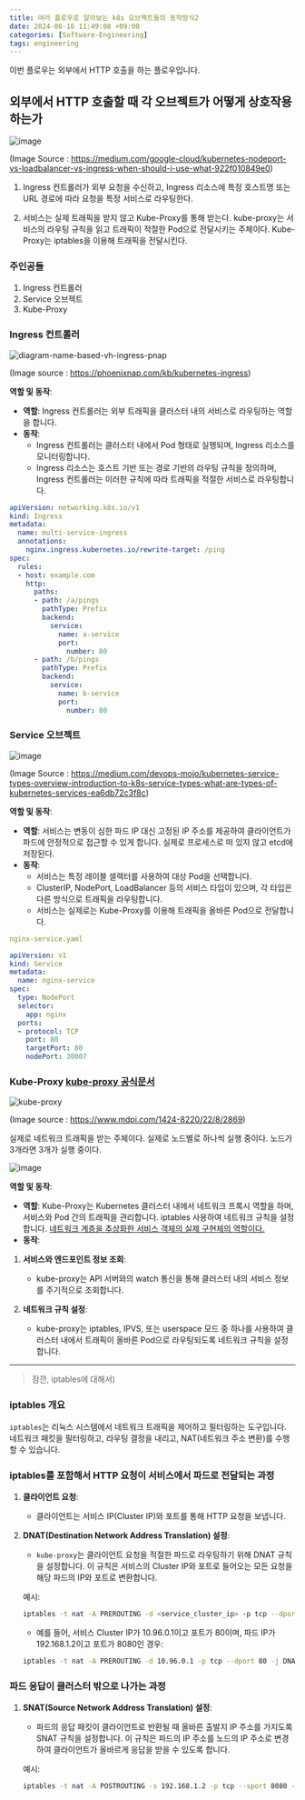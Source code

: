 ```yaml
---
title: 여러 플로우로 알아보는 k8s 오브젝트들의 동작방식2
date: 2024-06-16 11:49:08 +09:00
categories: [Software-Engineering]
tags: engineering
---
```


이번 플로우는 외부에서 HTTP 호출을 하는 플로우입니다. 

## 외부에서 HTTP 호출할 때 각 오브젝트가 어떻게 상호작용하는가

![image](https://github.com/guswns1659/guswns1659.github.io/assets/55608425/acdd11c3-c7a0-4d56-8ac5-3fa30b4cbcd6)


(Image Source : https://medium.com/google-cloud/kubernetes-nodeport-vs-loadbalancer-vs-ingress-when-should-i-use-what-922f010849e0)

1. Ingress 컨트롤러가 외부 요청을 수신하고, Ingress 리소스에 특정 호스트명 또는 URL 경로에 따라 요청을 특정 서비스로 라우팅한다.

2. 서비스는 실제 트래픽을 받지 않고 Kube-Proxy를 통해 받는다. kube-proxy는 서비스의 라우팅 규칙을 읽고 트래픽이 적절한 Pod으로 전달시키는 주체이다. Kube-Proxy는 iptables을 이용해 트래픽을 전달시킨다.

### 주인공들 

1. Ingress 컨트롤러
2. Service 오브젝트
3. Kube-Proxy

### Ingress 컨트롤러

![diagram-name-based-vh-ingress-pnap](https://github.com/guswns1659/guswns1659.github.io/assets/55608425/80ede70f-0014-490c-a43f-1069192d20d7)

(Image source : https://phoenixnap.com/kb/kubernetes-ingress)


**역할 및 동작**:
- **역할**: Ingress 컨트롤러는 외부 트래픽을 클러스터 내의 서비스로 라우팅하는 역할을 합니다.
- **동작**:
  - Ingress 컨트롤러는 클러스터 내에서 Pod 형태로 실행되며, Ingress 리소스를 모니터링합니다.
  - Ingress 리소스는 호스트 기반 또는 경로 기반의 라우팅 규칙을 정의하며, Ingress 컨트롤러는 이러한 규칙에 따라 트래픽을 적절한 서비스로 라우팅합니다.

```yaml
apiVersion: networking.k8s.io/v1
kind: Ingress
metadata:
  name: multi-service-ingress
  annotations:
    nginx.ingress.kubernetes.io/rewrite-target: /ping
spec:
  rules:
  - host: example.com
    http:
      paths:
      - path: /a/pings
        pathType: Prefix
        backend:
          service:
            name: a-service
            port:
              number: 80
      - path: /b/pings
        pathType: Prefix
        backend:
          service:
            name: b-service
            port:
              number: 80

```


### Service 오브젝트

![image](https://github.com/guswns1659/guswns1659.github.io/assets/55608425/9ca06be0-8c10-4189-9021-9a4e29c090bb)

(Image Source : https://medium.com/devops-mojo/kubernetes-service-types-overview-introduction-to-k8s-service-types-what-are-types-of-kubernetes-services-ea6db72c3f8c)

**역할 및 동작**:
- **역할**: 서비스는 변동이 심한 파드 IP 대신 고정된 IP 주소를 제공하여 클라이언트가 파드에 안정적으로 접근할 수 있게 합니다. 실제로 프로세스로 떠 있지 않고 etcd에 저장된다.
- **동작**:
  - 서비스는 특정 레이블 셀렉터를 사용하여 대상 Pod을 선택합니다.
  - ClusterIP, NodePort, LoadBalancer 등의 서비스 타입이 있으며, 각 타입은 다른 방식으로 트래픽을 라우팅합니다.
  - 서비스는 실제로는 Kube-Proxy를 이용해 트래픽을 올바른 Pod으로 전달합니다.

```yaml
nginx-service.yaml

apiVersion: v1
kind: Service
metadata:
  name: nginx-service
spec:
  type: NodePort
  selector:
    app: nginx
  ports:
  - protocol: TCP
    port: 80
    targetPort: 80
    nodePort: 30007
```

### Kube-Proxy [kube-proxy 공식문서](https://kubernetes.io/docs/concepts/overview/components/#kube-proxy)

![kube-proxy](https://github.com/guswns1659/guswns1659.github.io/assets/55608425/db77d240-197e-4ee4-984a-e01317573e11)

(Image source : https://www.mdpi.com/1424-8220/22/8/2869)

실제로 네트워크 트래픽을 받는 주체이다. 실제로 노드별로 하나씩 실행 중이다. 노드가 3개라면 3개가 실행 중이다.

![image](https://github.com/guswns1659/guswns1659.github.io/assets/55608425/1f348e02-fb49-4f4f-a61b-47e9366f1ecd)


**역할 및 동작**:
- **역할**: Kube-Proxy는 Kubernetes 클러스터 내에서 네트워크 프록시 역할을 하며, 서비스와 Pod 간의 트래픽을 관리합니다. iptables 사용하여 네트워크 규칙을 설정합니다. [네트워크 계층을 추상화한 서비스 객체의 실제 구현체의 역할이다.](https://kubernetes.io/docs/concepts/overview/components/#kube-proxy)
- **동작**:
1. **서비스와 엔드포인트 정보 조회**:
   - kube-proxy는 API 서버와의 watch 통신을 통해 클러스터 내의 서비스 정보를 주기적으로 조회합니다.

2. **네트워크 규칙 설정**:
   - kube-proxy는 iptables, IPVS, 또는 userspace 모드 중 하나를 사용하여 클러스터 내에서 트래픽이 올바른 Pod으로 라우팅되도록 네트워크 규칙을 설정합니다.




--------------------

> 잠깐, iptables에 대해서) 

### iptables 개요

`iptables`는 리눅스 시스템에서 네트워크 트래픽을 제어하고 필터링하는 도구입니다. 네트워크 패킷을 필터링하고, 라우팅 결정을 내리고, NAT(네트워크 주소 변환)를 수행할 수 있습니다. 

### iptables를 포함해서 HTTP 요청이 서비스에서 파드로 전달되는 과정

1. **클라이언트 요청**:
   - 클라이언트는 서비스 IP(Cluster IP)와 포트를 통해 HTTP 요청을 보냅니다.

2. **DNAT(Destination Network Address Translation) 설정**:
   - `kube-proxy`는 클라이언트 요청을 적절한 파드로 라우팅하기 위해 DNAT 규칙을 설정합니다. 이 규칙은 서비스의 Cluster IP와 포트로 들어오는 모든 요청을 해당 파드의 IP와 포트로 변환합니다.

   예시:
   ```sh
   iptables -t nat -A PREROUTING -d <service_cluster_ip> -p tcp --dport <service_port> -j DNAT --to-destination <pod_ip>:<pod_port>
   ```
   - 예를 들어, 서비스 Cluster IP가 10.96.0.1이고 포트가 80이며, 파드 IP가 192.168.1.2이고 포트가 8080인 경우:
   ```sh
   iptables -t nat -A PREROUTING -d 10.96.0.1 -p tcp --dport 80 -j DNAT --to-destination 192.168.1.2:8080
   ```

### 파드 응답이 클러스터 밖으로 나가는 과정

1. **SNAT(Source Network Address Translation) 설정**:
   - 파드의 응답 패킷이 클라이언트로 반환될 때 올바른 출발지 IP 주소를 가지도록 SNAT 규칙을 설정합니다. 이 규칙은 파드의 IP 주소를 노드의 IP 주소로 변경하여 클라이언트가 올바르게 응답을 받을 수 있도록 합니다.

   예시:
   ```sh
   iptables -t nat -A POSTROUTING -s 192.168.1.2 -p tcp --sport 8080 -j SNAT --to-source 10.0.0.1
   ```

